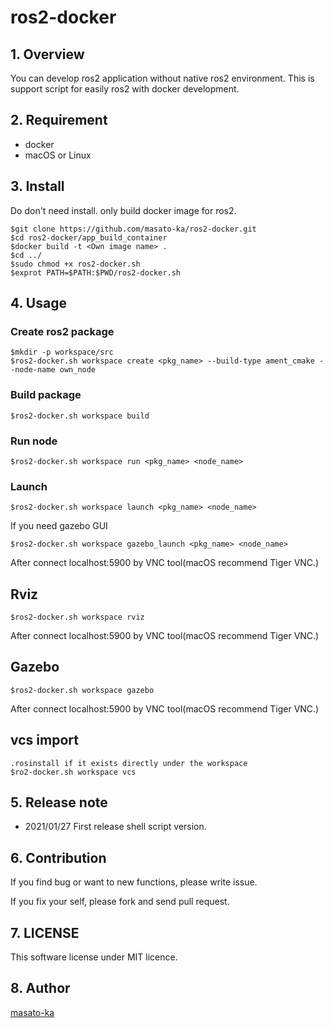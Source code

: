 # ros2-docker

## 1. Overview

You can develop ros2 application without native ros2 environment. This is support script for easily ros2 with docker development.

## 2. Requirement

* docker
* macOS or Linux

## 3. Install

Do don't need install. only build docker image for ros2.

```
$git clone https://github.com/masato-ka/ros2-docker.git
$cd ros2-docker/app_build_container
$docker build -t <Own image name> .
$cd ../
$sudo chmod +x ros2-docker.sh
$exprot PATH=$PATH:$PWD/ros2-docker.sh
```

## 4. Usage

### Create ros2 package

```
$mkdir -p workspace/src
$ros2-docker.sh workspace create <pkg_name> --build-type ament_cmake --node-name own_node
```

### Build package

```
$ros2-docker.sh workspace build
```

### Run node

```
$ros2-docker.sh workspace run <pkg_name> <node_name>
```

### Launch

```
$ros2-docker.sh workspace launch <pkg_name> <node_name>
```

If you need gazebo GUI
```
$ros2-docker.sh workspace gazebo_launch <pkg_name> <node_name>
```
After connect localhost:5900 by VNC tool(macOS recommend Tiger VNC.)

## Rviz

```
$ros2-docker.sh workspace rviz
```
After connect localhost:5900 by VNC tool(macOS recommend Tiger VNC.)

## Gazebo
```
$ros2-docker.sh workspace gazebo
```
After connect localhost:5900 by VNC tool(macOS recommend Tiger VNC.)

## vcs import
```
.rosinstall if it exists directly under the workspace
$ro2-docker.sh workspace vcs
```

## 5. Release note

* 2021/01/27
 First release shell script version. 


## 6. Contribution

If you find bug or want to new functions, please write issue.

If you fix your self, please fork and send pull request.

## 7. LICENSE

This software license under MIT licence.


## 8. Author 

[masato-ka](https://github.com/masato-ka/ros2-docker)